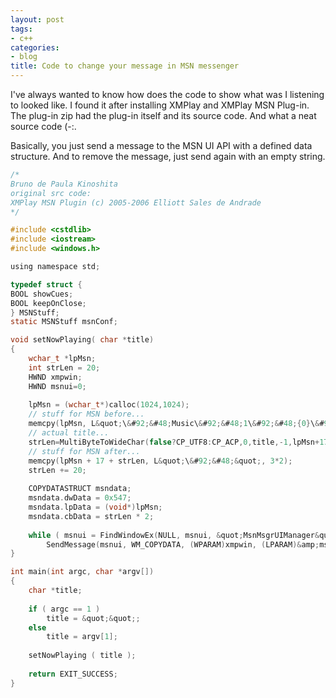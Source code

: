 ```yaml
---
layout: post
tags:
- c++
categories:
- blog
title: Code to change your message in MSN messenger
---
```


I've always wanted to know how does the code to show what was I listening to looked like. I found it after installing XMPlay and XMPlay MSN Plug-in. The plug-in zip had the plug-in itself and its source code. And what a neat source code (-:.

Basically, you just send a message to the MSN UI API with a defined data structure. And to remove the message, just send again with an empty string.

```c
/*
Bruno de Paula Kinoshita
original src code:
XMPlay MSN Plugin (c) 2005-2006 Elliott Sales de Andrade
*/

#include <cstdlib>
#include <iostream>
#include <windows.h>

using namespace std;

typedef struct {
BOOL showCues;
BOOL keepOnClose;
} MSNStuff;
static MSNStuff msnConf;

void setNowPlaying( char *title)
{
    wchar_t *lpMsn;
    int strLen = 20;
    HWND xmpwin;
    HWND msnui=0;
    
    lpMsn = (wchar_t*)calloc(1024,1024);
    // stuff for MSN before...
    memcpy(lpMsn, L&quot;\&#92;&#48;Music\&#92;&#48;1\&#92;&#48;{0}\&#92;&#48;&quot;, 17*2);
    // actual title...
    strLen=MultiByteToWideChar(false?CP_UTF8:CP_ACP,0,title,-1,lpMsn+17,492)-1;Â  /* 1024/2 - 20 */
    // stuff for MSN after...
    memcpy(lpMsn + 17 + strLen, L&quot;\&#92;&#48;&quot;, 3*2);
    strLen += 20;
    
    COPYDATASTRUCT msndata;
    msndata.dwData = 0x547;
    msndata.lpData = (void*)lpMsn;
    msndata.cbData = strLen * 2;
    
    while ( msnui = FindWindowEx(NULL, msnui, &quot;MsnMsgrUIManager&quot;, NULL) )
        SendMessage(msnui, WM_COPYDATA, (WPARAM)xmpwin, (LPARAM)&amp;msndata);
}

int main(int argc, char *argv[])
{
    char *title;
    
    if ( argc == 1 )
        title = &quot;&quot;;
    else
        title = argv[1];
    
    setNowPlaying ( title );
    
    return EXIT_SUCCESS;
}
```
